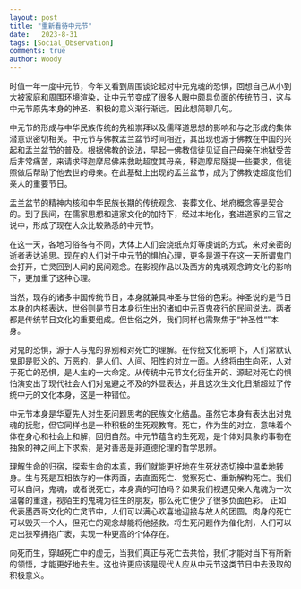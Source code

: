```yaml
---
layout: post
title: "重新看待中元节"
date:   2023-8-31
tags: [Social_Observation]
comments: true
author: Woody
---
```


时值一年一度中元节，今年又看到周围谈论起对中元鬼魂的恐惧，回想自己从小到大被家庭和周围环境渲染，让中元节变成了很多人眼中颇具负面的传统节日，这与中元节原先本身的神圣、积极的意义渐行渐远。因此想简聊几句。

中元节的形成与中华民族传统的先祖崇拜以及儒释道思想的影响和与之形成的集体潜意识密切相关。中元节与佛教盂兰盆节时间相近，其出现也源于佛教在中国的兴起和盂兰盆节的普及。根据佛教的说法，早起一佛教信徒见证自己母亲在地狱受苦后非常痛苦，来请求释迦摩尼佛来救助超度其母亲，释迦摩尼隧提一些要求，信徒照做后帮助了他去世的母亲。在此基础上出现的盂兰盆节，成为了佛教徒超度他们亲人的重要节日。

盂兰盆节的精神内核和中华民族长期的传统观念、丧葬文化、地府概念等是契合的。到了民间，在儒家思想和道家文化的加持下，经过本地化，套进道家的三官之说中，形成了现在大众比较熟悉的中元节。

在这一天，各地习俗各有不同，大体上人们会烧纸点灯等虔诚的方式，来对亲密的逝者表达追思。现在的人们对于中元节的惧怕心理，更多是源于在这一天所谓鬼门会打开，亡灵回到人间的民间观念。在影视作品以及西方的鬼魂观念跨文化的影响下，更加重了这种心理。

当然，现存的诸多中国传统节日，本身就兼具神圣与世俗的色彩。神圣说的是节日本身的内核表达，世俗则是节日本身衍生出的诸如中元百鬼夜行的民间说法。两者都是传统节日文化的重要组成。但世俗之外，我们同样也需聚焦于“神圣性“”本身。

对鬼的恐惧，源于人与鬼的界别和对死亡的理解。在传统文化影响下，人们常默认鬼即是贬义的、万恶的，是人们、人间、阳性的对立一面。人终将由生向死，人对于死亡的恐惧，是人生的一大命定。从传统中元节文化衍生开的、源起对死亡的惧怕演变出了现代社会人们对鬼避之不及的外显表达，并且这次生文化日渐超过了传统中元的文化本身，这是一种错位。

中元节本身是华夏先人对生死问题思考的民族文化结晶。虽然它本身有表达出对鬼魂的抚慰，但它同样也是一种积极的生死观教育。死亡，作为生的对立，意味着个体在身心和社会上和解，回归自然。中元节蕴含的生死观，是个体对具象的事物在抽象的神之间上下求索，是对善恶是非道德伦理的哲学思辨。

理解生命的归宿，探索生命的本真，我们就能更好地在生死状态切换中温柔地转身。生与死是互相依存的一体两面，去直面死亡、觉察死亡、重新解构死亡。我们可以自问，鬼魂，或者说死亡，本身真的可怕吗？如果我们视遇见亲人鬼魂为一次温馨的重逢，视陌生的鬼魂为往生的朋友，那么死亡便少了很多负面色彩。 正如代表墨西哥文化的亡灵节中，人们可以满心欢喜地迎接与故人的团圆。肉身的死亡可以毁灭一个人，但死亡的观念却能将他拯救。将生死问题作为催化剂，人们可以走出狭窄拥抱广袤，实现一种更高的个体存在。

向死而生，穿越死亡中的虚无，当我们真正与死亡去共恰，我们才能对当下有所新的领悟，才能更好地去生。这也许更应该是现代人应从中元节这类节日中去汲取的积极意义。
